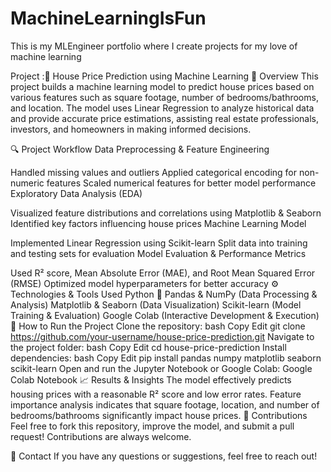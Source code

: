 # MachineLearningIsFun
This is my MLEngineer portfolio where I create projects for my love of machine learning

Project :🏡 House Price Prediction using Machine Learning
📌 Overview
This project builds a machine learning model to predict house prices based on various features such as square footage, number of bedrooms/bathrooms, and location. The model uses Linear Regression to analyze historical data and provide accurate price estimations, assisting real estate professionals, investors, and homeowners in making informed decisions.

🔍 Project Workflow
Data Preprocessing & Feature Engineering

Handled missing values and outliers
Applied categorical encoding for non-numeric features
Scaled numerical features for better model performance
Exploratory Data Analysis (EDA)

Visualized feature distributions and correlations using Matplotlib & Seaborn
Identified key factors influencing house prices
Machine Learning Model

Implemented Linear Regression using Scikit-learn
Split data into training and testing sets for evaluation
Model Evaluation & Performance Metrics

Used R² score, Mean Absolute Error (MAE), and Root Mean Squared Error (RMSE)
Optimized model hyperparameters for better accuracy
⚙️ Technologies & Tools Used
Python 🐍
Pandas & NumPy (Data Processing & Analysis)
Matplotlib & Seaborn (Data Visualization)
Scikit-learn (Model Training & Evaluation)
Google Colab (Interactive Development & Execution)
🚀 How to Run the Project
Clone the repository:
bash
Copy
Edit
git clone https://github.com/your-username/house-price-prediction.git
Navigate to the project folder:
bash
Copy
Edit
cd house-price-prediction
Install dependencies:
bash
Copy
Edit
pip install pandas numpy matplotlib seaborn scikit-learn
Open and run the Jupyter Notebook or Google Colab:
Google Colab Notebook
📈 Results & Insights
The model effectively predicts housing prices with a reasonable R² score and low error rates.
Feature importance analysis indicates that square footage, location, and number of bedrooms/bathrooms significantly impact house prices.
🤝 Contributions
Feel free to fork this repository, improve the model, and submit a pull request! Contributions are always welcome.

📧 Contact
If you have any questions or suggestions, feel free to reach out!
